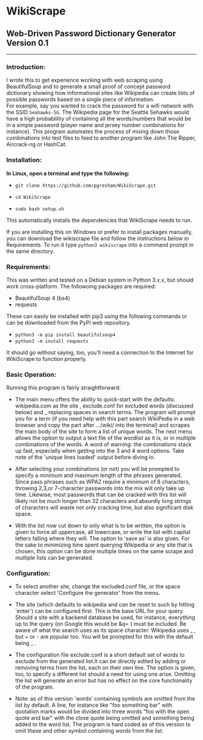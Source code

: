 # WikiScrape

## Web-Driven Password Dictionary Generator Version 0.1
---

### Introduction:

I wrote this to get experience working with web scraping using BeautifulSoup and to generate a small proof of concept password dictionary showing how informational sites like Wikipedia can create lists of possible passwords based on a single piece of information.<br/> 
For example, say you wanted to crack the password for a wifi network with the SSID `Seahawks-5G`. The Wikipedia page for the Seattle Sehawks would have a high probablility of containing all the words/numbers that would be in a simple password (player name and jersey number combinations for instance). This program automates the process of mixing down those combinations into text files to feed to another program like John The Ripper, Aircrack-ng or HashCat.

### Installation:

**In Linux, open a terminal and type the following:**

- `git clone https://github.com/pgresham/WikiScrape.git` 

- `cd WikiScrape`

- `sudo bash setup.sh`

This automatically installs the dependencies that WikiScrape needs to run.<br/>


If you are installing this on Windows or prefer to install packages manually, you can download the wikiscrape file and follow the instructions below in Requirements. To run it type `python3 wikiscrape` into a command prompt in the same directory.

### Requirements:

This was written and tested on a Debian system in Python 3.x.x, but should work cross-platform. The followoing packages are required:

- BeautifulSoup 4 (bs4)
- requests

These can easily be installed with pip3 using the following commands or can be downloaded from the PyPi web repository.

- `python3 -m pip install beautifulsoup4`
- `python3 -m install requests`

It should go without saying, too, you'll need a connection to the Internet for WikiScrape to function properly.

### Basic Operation:

Running this program is fairly straightforward: 

- The main menu offers the ability to quick-start with the defaults: wikipedia.com as the site , exclude.conf for excluded words (discussed below) and _ replacing spaces in search terms. The program will prompt you for a term (if you need help with this part search WikiPedia in a web browser and copy the part after .../wiki/ into the terminal) and scrapes the main body of the site to form a list of unique words. 
The next menu allows the option to output a text file of the wordlist as it is, or in multiple combinations of the words. A word of warning: the combinations stack up fast, especially when getitng into the 3 and 4 word options. Take note of the 'unique lines loaded' output before diving in.

- After selecting your combinations (or not) you will be prompted to specify a minimum and maximum length of the phrases generated. Since pass phrases such as WPA2 require a minimum of 8 characters, throwing 2,3,or 7-character passwords into the mix will only take up time. Likewise, most passwords that can be cracked with this list will likely not be much longer than 32 characters and absurdly long strings of characters will waste not only cracking time, but also significant disk space. 

- With the list now cut down to only what is to be written, the option is given to force all uppercase, all lowercase, or write the list with capital letters falling where they will. The option to 'save as' is also given. For the sake to minimizing time spent querying Wikipedia or any site that is chosen, this option can be done multiple times on the same scrape and multiple lists can be generated.

### Configuration:

- To select another site, change the excluded.conf file, or the space character select 'Configure the generator' from the menu.

- The site (which defaults to wikipedia and can be reset to such by hitting 'enter') can be configured first. This is the base URL for your query. Should a site with a backend database be used, for instance, everything up to the query (on Google this would be &q= ) must be included. Be aware of what the search uses as its space character. Wikipedia uses _ , but + or - are popular too. You will be prompted for this with the default being _ .

- The configuration file exclude.conf is a short default set of words to exclude from the generated list.It can be directly edited by adding or removing terms from the list, each on their own line. The option is given, too, to specify a different list should a need for using one arise. Omitting the list will generate an error but has no effect on the core functionality of the program. 

- Note: as of this version 'words' containing symbols are omitted from the list by default. A line, for instance like "foo something  bar" with quotation marks would be divided into three words "foo with the open quote and bar" with the close quote being omitted and something being added to the word list. The program is hard coded as of this version to omit these and other symbol containing words from the list.
